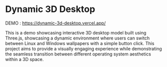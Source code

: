 # Dynamic 3D Desktop

DEMO : https://dynamic-3d-desktop.vercel.app/

This is a demo showcasing interactive 3D desktop model built using Three.js, showcasing a dynamic environment where users can switch between Linux and Windows wallpapers with a simple button click. This project aims to provide a visually engaging experience while demonstrating the seamless transition between different operating system aesthetics within a 3D space.